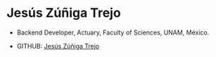 # Jesús Zúñiga Trejo

- Backend Developer, Actuary, Faculty of Sciences, UNAM, México.

- GITHUB: [Jesús Zúñiga Trejo](https://github.com/zutjmx) 
